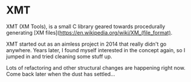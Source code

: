 # XMT
XMT (XM Tools), is a small C library geared towards
procedurally generating
[XM files](https://en.wikipedia.org/wiki/XM_(file_format).

XMT started out as an aimless project in 2014 that really
didn't go anywhere. Years later, I found myself interested
in the concept again, so I jumped in and tried cleaning some
stuff up.

Lots of refactoring and other structural changes are
happening right now. Come back later when the dust has
settled...